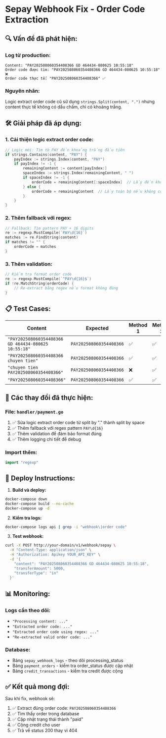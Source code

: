 # Sepay Webhook Fix - Order Code Extraction

## 🔍 **Vấn đề đã phát hiện:**

### **Log từ production:**
```
Content: "PAY202508060354408366 GD 464434-080625 10:55:18"
Order code được tìm: "PAY202508060354408366 GD 464434-080625 10:55:18" ❌
Order code thực tế: "PAY202508060354408366" ✅
```

### **Nguyên nhân:**
Logic extract order code cũ sử dụng `strings.Split(content, ".")` nhưng content thực tế không có dấu chấm, chỉ có khoảng trắng.

## 🛠️ **Giải pháp đã áp dụng:**

### **1. Cải thiện logic extract order code:**
```go
// Logic mới: Tìm từ PAY đến khoảng trắng đầu tiên
if strings.Contains(content, "PAY") {
    payIndex := strings.Index(content, "PAY")
    if payIndex != -1 {
        remainingContent := content[payIndex:]
        spaceIndex := strings.Index(remainingContent, " ")
        if spaceIndex != -1 {
            orderCode = remainingContent[:spaceIndex]  // Lấy đến khoảng trắng
        } else {
            orderCode = remainingContent  // Lấy toàn bộ nếu không có khoảng trắng
        }
    }
}
```

### **2. Thêm fallback với regex:**
```go
// Fallback: Tìm pattern PAY + 16 digits
re := regexp.MustCompile(`PAY\d{16}`)
matches := re.FindString(content)
if matches != "" {
    orderCode = matches
}
```

### **3. Thêm validation:**
```go
// Kiểm tra format order code
re := regexp.MustCompile(`^PAY\d{16}$`)
if !re.MatchString(orderCode) {
    // Re-extract bằng regex nếu format không đúng
}
```

## 📋 **Test Cases:**

| Content | Expected | Method 1 | Method 2 | Result |
|---------|----------|----------|----------|---------|
| `"PAY202508060354408366 GD 464434-080625 10:55:18"` | `PAY202508060354408366` | ✅ | ✅ | ✅ |
| `"PAY202508060354408366 chuyen tien"` | `PAY202508060354408366` | ✅ | ✅ | ✅ |
| `"chuyen tien PAY202508060354408366"` | `PAY202508060354408366` | ❌ | ✅ | ✅ |
| `"PAY202508060354408366"` | `PAY202508060354408366` | ✅ | ✅ | ✅ |

## 🔧 **Các thay đổi đã thực hiện:**

### **File: `handler/payment.go`**
1. ✅ Sửa logic extract order code từ split by "." thành split by space
2. ✅ Thêm fallback với regex pattern `PAY\d{16}`
3. ✅ Thêm validation để đảm bảo format đúng
4. ✅ Thêm logging chi tiết để debug

### **Import thêm:**
```go
import "regexp"
```

## 🚀 **Deploy Instructions:**

1. **Build và deploy:**
```bash
docker-compose down
docker-compose build --no-cache
docker-compose up -d
```

2. **Kiểm tra logs:**
```bash
docker-compose logs api | grep -i "webhook\|order code"
```

3. **Test webhook:**
```bash
curl -X POST http://your-domain/v1/webhook/sepay \
  -H "Content-Type: application/json" \
  -H "Authorization: Apikey YOUR_API_KEY" \
  -d '{
    "content": "PAY202508060354408366 GD 464434-080625 10:55:18",
    "transferAmount": 5000,
    "transferType": "in"
  }'
```

## 📊 **Monitoring:**

### **Logs cần theo dõi:**
- `"Processing content: ..."`
- `"Extracted order code: ..."`
- `"Extracted order code using regex: ..."`
- `"Re-extracted valid order code: ..."`

### **Database:**
- Bảng `sepay_webhook_logs` - theo dõi processing_status
- Bảng `payment_orders` - kiểm tra order_status được cập nhật
- Bảng `credit_transactions` - kiểm tra credit được cộng

## ✅ **Kết quả mong đợi:**

Sau khi fix, webhook sẽ:
1. ✅ Extract đúng order code: `PAY202508060354408366`
2. ✅ Tìm thấy order trong database
3. ✅ Cập nhật trạng thái thành "paid"
4. ✅ Cộng credit cho user
5. ✅ Trả về status 200 thay vì 404 